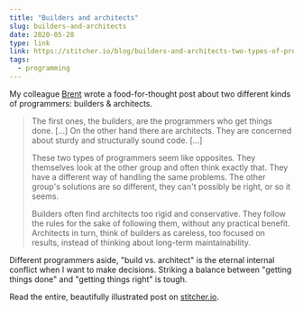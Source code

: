 ```yaml
---
title: "Builders and architects"
slug: builders-and-architects
date: 2020-05-28
type: link
link: https://stitcher.io/blog/builders-and-architects-two-types-of-programmers
tags:
  - programming
---
```


My colleague [Brent](https://twitter.com/brendt_gd) wrote a food-for-thought post about two different kinds of programmers: builders & architects.

> The first ones, the builders, are the programmers who get things done. […] On the other hand there are architects. They are concerned about sturdy and structurally sound code. […]
>
> These two types of programmers seem like opposites. They themselves look at the other group and often think exactly that. They have a different way of handling the same problems. The other group's solutions are so different, they can't possibly be right, or so it seems.
>
> Builders often find architects too rigid and conservative. They follow the rules for the sake of following them, without any practical benefit. Architects in turn, think of builders as careless, too focused on results, instead of thinking about long-term maintainability.

Different programmers aside, "build vs. architect" is the eternal internal conflict when I want to make decisions. Striking a balance between "getting things done" and "getting things right" is tough.

Read the entire, beautifully illustrated post on [stitcher.io](https://stitcher.io/blog/builders-and-architects-two-types-of-programmers).
